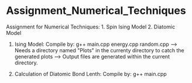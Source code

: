 # Assignment_Numerical_Techniques
Assignment for Numerical Techniques: 1. Spin Ising Model 2. Diatomic Model



1. Ising Model: Compile by: g++ main.cpp energy.cpp random.cpp
--> Needs a directory named "Plots" in the currenty directory to catch the generated plots
--> Output files are generated within the current directory.


2. Calculation of Diatomic Bond Lenth: Compile by: g++ main.cpp
